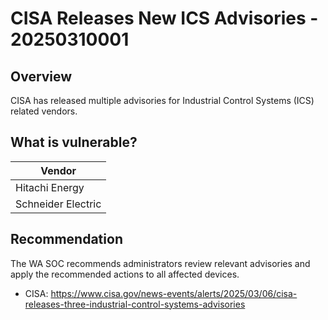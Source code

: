 # CISA Releases New ICS Advisories - 20250310001

## Overview

CISA has released multiple advisories for Industrial Control Systems (ICS) related vendors.

## What is vulnerable?

| Vendor |
| ------- |
| Hitachi Energy |
| Schneider Electric |

## Recommendation

The WA SOC recommends administrators review relevant advisories and apply the recommended actions to all affected devices.

- CISA: <https://www.cisa.gov/news-events/alerts/2025/03/06/cisa-releases-three-industrial-control-systems-advisories>
